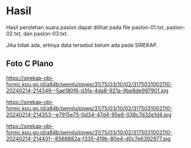 # Hasil

Hasil perolehan suara paslon dapat dilihat pada file paslon-01.txt, paslon-02.txt, dan paslon-03.txt.

Jika tidak ada, artinya data tersebut belum ada pada SIREKAP.

## Foto C Plano

https://sirekap-obj-formc.kpu.go.id/a84b/pemilu/ppwp/31/75/03/10/02/3175031002110-20240214-214349--5ae180f6-d3fa-4da8-921a-9be8de997901.jpg

https://sirekap-obj-formc.kpu.go.id/a84b/pemilu/ppwp/31/75/03/10/02/3175031002110-20240214-214353--e7915e75-0d34-47d4-95e6-038c7d32e1d4.jpg

https://sirekap-obj-formc.kpu.go.id/a84b/pemilu/ppwp/31/75/03/10/02/3175031002110-20240214-214401--8568882a-f335-419b-80e4-d0c7e6392977.jpg
